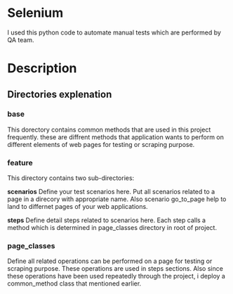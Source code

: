 # Selenium
I used this python code to automate manual tests which are performed by QA team.

# Description

## Directories explenation

### base
This dorectory contains common methods that are used in this project frequently. these are diffrent methods that application wants to perform on different elements of web pages for testing or scraping purpose.

### feature
This directory contains two sub-directories:

**scenarios**
Define your test scenarios here. Put all scenarios related to a page in a direcory with appropriate name. Also scenario go_to_page help to land to differnet pages of your web applications.  

**steps**
Define detail steps related to scenarios here. Each step calls a method which is determined in page_classes directory in root of project.

### page_classes
Define all related operations can be performed on a page for testing or scraping purpose. These operations are used in steps sections. Also since these operations have been used repeatedly through the project, i deploy a common_method class that mentioned earlier.
